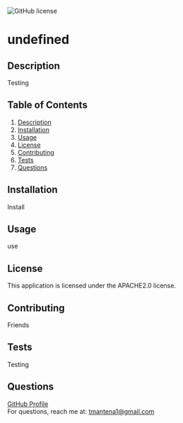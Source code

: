![GitHub license](https://img.shields.io/badge/license-APACHE2.0-Black.svg)
  
  # undefined

  ## Description
  Testing

  ## Table of Contents
  1. [Description](#description)
  2. [Installation](#installation)
  3. [Usage](#usage)
  4. [License](#license)
  5. [Contributing](#contributing)
  6. [Tests](#tests)
  7. [Questions](#questions)

  ## Installation
  Install

  ## Usage
  use

  ## License
  This application is licensed under the APACHE2.0 license.

  ## Contributing
  Friends

  ## Tests
  Testing

  ## Questions
  <a href="https://github.com/tmantrena1">GitHub Profile</a>
  <br>
  For questions, reach me at: tmantena1@gmail.com

